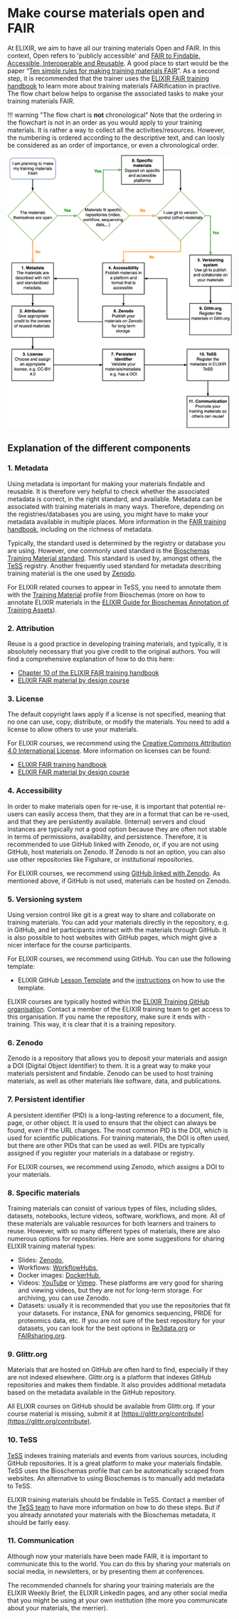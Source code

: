 # Make course materials open and FAIR 

At ELIXIR, we aim to have all our training materials Open and FAIR. In this context, Open refers to 'publicly accessible' and [FAIR to Findable, Accessible, Interoperable and Reusable](https://www.go-fair.org/fair-principles/). A good place to start would be the paper “[Ten simple rules for making training materials FAIR](https://journals.plos.org/ploscompbiol/article?id=10.1371/journal.pcbi.1007854)”. As a second step, it is recommended that the trainer uses the [ELIXIR FAIR training handbook](https://elixir-europe-training.github.io/ELIXIR-TrP-FAIR-training-handbook/) to learn more about training materials FAIRification in practive.  The flow chart below helps to organise the associated tasks to make your training materials FAIR. 

!!! warning "The flow chart is **not** chronological"
    Note that the ordering in the flowchart is not in an order as you would apply to your training materials. It is rather a way to collect all the activities/resources. However, the numbering is ordered according to the descriptive text, and can loosly be considered as an order of importance, or even a chronological order. 

![](FAIR_training_flowchart.drawio.svg)

## Explanation of the different components

### 1. Metadata

Using metadata is important for making your materials findable and reusable. It is therefore very helpful to check whether the associated metadata is correct, in the right standard, and available. Metadata can be associated with training materials in many ways. Therefore, depending on the registries/databases you are using, you might have to make your metadata available in multiple places. More information in the [FAIR training handbook](https://elixir-europe-training.github.io/ELIXIR-TrP-FAIR-training-handbook/chapters/chapter_04/), including on the richness of metadata.

Typically, the standard used is determined by the registry or database you are using. However, one commonly used standard is the [Bioschemas Training Material standard](https://bioschemas.org/profiles/TrainingMaterial/1.0-RELEASE). This standard is used by, amongst others, the [TeSS](https://tess.elixir-europe.org/) registry. Another frequently used standard for metadata describing training material is the one used by [Zenodo](https://about.zenodo.org/principles/).

For ELIXIR related courses to appear in TeSS, you need to annotate them with the [Training Material](https://bioschemas.org/profiles/TrainingMaterial/1.0-RELEASE) profile from Bioschemas (more on how to annotate ELIXIR materials in the  [ELIXIR Guide for Bioschemas Annotation of Training Assets](https://elixir-europe-training.github.io/ELIXIR-TrP-Bioschemas/)).

### 2. Attribution

Reuse is a good practice in developing training materials, and typically, it is absolutely necessary that you give credit to the original authors. You will find a comprehensive explanation of how to do this here:

* [Chapter 10 of the ELIXIR FAIR training handbook](https://elixir-europe-training.github.io/ELIXIR-TrP-FAIR-training-handbook/chapters/chapter_10/#)  
* [ELIXIR FAIR material by design course](https://elixir-europe-training.github.io/ELIXIR-TrP-FAIR-Material-By-Design/chapters/chapter_05/)

### 3. License

The default copyright laws apply if a license is not specified, meaning that no one can use, copy, distribute, or modify the materials. You need to add a license to allow others to use your materials. 

For ELIXIR courses, we recommend using the [Creative Commons Attribution 4.0 International License](https://creativecommons.org/licenses/by/4.0/). More information on licenses can be found:

* [ELIXIR FAIR training handbook](https://elixir-europe-training.github.io/ELIXIR-TrP-FAIR-training-handbook/chapters/chapter_08/#)  
* [ELIXIR FAIR material by design course](https://elixir-europe-training.github.io/ELIXIR-TrP-FAIR-Material-By-Design/chapters/chapter_05/#53-licenses)

### 4. Accessibility

In order to make materials open for re-use, it is important that potential re-users can easily access them, that they are in a format that can be re-used, and that they are persistently available. (Internal) servers and cloud instances are typically not a good option because they are often not stable in terms of permissions, availability, and persistence. Therefore, it is recommended to use GitHub linked with Zenodo, or, if you are not using GitHub, host materials on Zenodo. If Zenodo is not an option, you can also use other repositories like Figshare, or institutional repositories.

For ELIXIR courses, we recommend using [GitHub linked with Zenodo](https://help.zenodo.org/docs/profile/linking-accounts/). As mentioned above, if GitHub is not used, materials can be hosted on Zenodo.

### 5. Versioning system

Using version control like git is a great way to share and collaborate on training materials. You can add your materials directly in the repository, e.g. in GitHub, and let participants interact with the materials through GitHub. It is also possible to host websites with GitHub pages, which might give a nicer interface for the course participants.

For ELIXIR courses, we recommend using GitHub. You can use the following template:

* ELIXIR GitHub [Lesson Template](https://elixir-europe-training.github.io/ELIXIR-TrP-LessonTemplate-MkDocs/) and the [instructions](https://elixir-europe-training.github.io/ELIXIR-TrP-LessonTemplateInstructions-MkDocs/) on how to use the template.

ELIXIR courses are typically hosted within the [ELIXIR Training GitHub organisation](https://github.com/elixir-europe-training). Contact a member of the ELIXIR training team to get access to this organisation. If you name the repository, make sure it ends with \-training. This way, it is clear that it is a training repository.

### 6. Zenodo

Zenodo is a repository that allows you to deposit your materials and assign a DOI (Digital Object Identifier) to them. It is a great way to make your materials persistent and findable. Zenodo can be used to host training materials, as well as other materials like software, data, and publications.

### 7. Persistent identifier

A persistent identifier (PID) is a long-lasting reference to a document, file, page, or other object. It is used to ensure that the object can always be found, even if the URL changes. The most common PID is the DOI, which is used for scientific publications. For training materials, the DOI is often used, but there are other PIDs that can be used as well. PIDs are typically assigned if you register your materials in a database or registry.

For ELIXIR courses, we recommend using Zenodo, which assigns a DOI to your materials.

### 8. Specific materials

Training materials can consist of various types of files, including slides, datasets, notebooks, lecture videos, software, workflows, and more. All of these materials are valuable resources for both learners and trainers to reuse. However, with so many different types of materials, there are also numerous options for repositories. Here are some suggestions for sharing ELIXIR training material types:

* Slides: [Zenodo](https://zenodo.org),  
* Workflows: [WorkflowHubs](https://workflowhub.eu),  
* Docker images: [DockerHub](https://hub.docker.com),  
* Videos: [YouTube](https://www.youtube.com) or [Vimeo](https://vimeo.com/watch). These platforms are very good for sharing and viewing videos, but they are not for long-term storage. For archiving, you can use Zenodo.  
* Datasets: usually it is recommended that you use the repositories that fit your datasets. For instance, ENA for genomics sequencing, PRIDE for proteomics data, etc. If you are not sure of the best repository for your datasets, you can look for the best options in [Re3data.org](http://Re3data.org) or [FAIRsharing.org](http://FAIRsharing.org).

### 9. Glittr.org

Materials that are hosted on GitHub are often hard to find, especially if they are not indexed elsewhere. Glittr.org is a platform that indexes GitHub repositories and makes them findable. It also provides additional metadata based on the metadata available in the GitHub repository.

All ELIXIR courses on GitHub should be available from Glittr.org. If your course material is missing, submit it at [https://glittr.org/contribute](https://glittr.org/contribute).

### 10. TeSS

[TeSS](https://tess.elixir-europe.org) indexes training materials and events from various sources, including GitHub repositories. It is a great platform to make your materials findable. TeSS uses the Bioschemas profile that can be automatically scraped from websites. An alternative to using Bioschemas is to manually add metadata to TeSS.

ELIXIR training materials should be findable in TeSS. Contact a member of the [TeSS team](https://www.google.com/url?q=https://tess.elixir-europe.org/about/us%23team&sa=D&source=docs&ust=1755767850648521&usg=AOvVaw3yhnDuh1thwBXBKlPcXS1F) to have more information on how to do these steps. But if you already annotated your materials with the Bioschemas metadata, it should be fairly easy.

### 11. Communication

Although now your materials have been made FAIR, it is important to communicate this to the world. You can do this by sharing your materials on social media, in newsletters, or by presenting them at conferences.

The recommended channels for sharing your training materials are the ELIXIR Weekly Brief, the ELIXIR LinkedIn pages, and any other social media that you might be using at your own institution (the more you communicate about your materials, the merrier).
